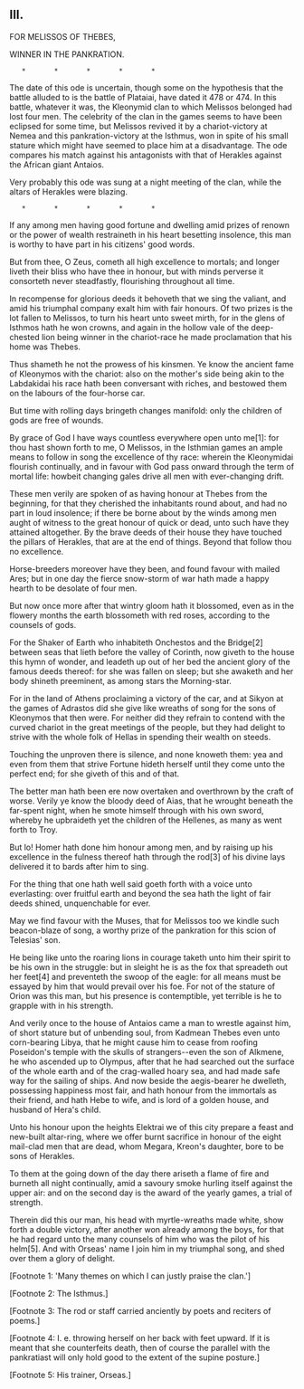 ## III.

FOR MELISSOS OF THEBES,

WINNER IN THE PANKRATION.

       *       *       *       *       *

The date of this ode is uncertain, though some on the hypothesis that
the battle alluded to is the battle of Plataiai, have dated it 478
or 474. In this battle, whatever it was, the Kleonymid clan to which
Melissos belonged had lost four men. The celebrity of the clan in the
games seems to have been eclipsed for some time, but Melissos revived
it by a chariot-victory at Nemea and this pankration-victory at the
Isthmus, won in spite of his small stature which might have seemed to
place him at a disadvantage. The ode compares his match against his
antagonists with that of Herakles against the African giant Antaios.

Very probably this ode was sung at a night meeting of the clan, while
the altars of Herakles were blazing.

       *       *       *       *       *

If any among men having good fortune and dwelling amid prizes of
renown or the power of wealth restraineth in his heart besetting
insolence, this man is worthy to have part in his citizens' good
words.

But from thee, O Zeus, cometh all high excellence to mortals; and
longer liveth their bliss who have thee in honour, but with minds
perverse it consorteth never steadfastly, flourishing throughout all
time.

In recompense for glorious deeds it behoveth that we sing the valiant,
and amid his triumphal company exalt him with fair honours. Of two
prizes is the lot fallen to Melissos, to turn his heart unto sweet
mirth, for in the glens of Isthmos hath he won crowns, and again
in the hollow vale of the deep-chested lion being winner in the
chariot-race he made proclamation that his home was Thebes.

Thus shameth he not the prowess of his kinsmen. Ye know the ancient
fame of Kleonymos with the chariot: also on the mother's side being
akin to the Labdakidai his race hath been conversant with riches, and
bestowed them on the labours of the four-horse car.

But time with rolling days bringeth changes manifold: only the
children of gods are free of wounds.

By grace of God I have ways countless everywhere open unto me[1]: for
thou hast shown forth to me, O Melissos, in the Isthmian games an
ample means to follow in song the excellence of thy race: wherein the
Kleonymidai flourish continually, and in favour with God pass onward
through the term of mortal life: howbeit changing gales drive all men
with ever-changing drift.

These men verily are spoken of as having honour at Thebes from the
beginning, for that they cherished the inhabitants round about, and
had no part in loud insolence; if there be borne about by the winds
among men aught of witness to the great honour of quick or dead, unto
such have they attained altogether. By the brave deeds of their house
they have touched the pillars of Herakles, that are at the end of
things. Beyond that follow thou no excellence.

Horse-breeders moreover have they been, and found favour with mailed
Ares; but in one day the fierce snow-storm of war hath made a happy
hearth to be desolate of four men.

But now once more after that wintry gloom hath it blossomed, even as
in the flowery months the earth blossometh with red roses, according
to the counsels of gods.

For the Shaker of Earth who inhabiteth Onchestos and the Bridge[2]
between seas that lieth before the valley of Corinth, now giveth to
the house this hymn of wonder, and leadeth up out of her bed the
ancient glory of the famous deeds thereof: for she was fallen on
sleep; but she awaketh and her body shineth preeminent, as among stars
the Morning-star.

For in the land of Athens proclaiming a victory of the car, and at
Sikyon at the games of Adrastos did she give like wreaths of song for
the sons of Kleonymos that then were. For neither did they refrain to
contend with the curved chariot in the great meetings of the people,
but they had delight to strive with the whole folk of Hellas in
spending their wealth on steeds.

Touching the unproven there is silence, and none knoweth them: yea and
even from them that strive Fortune hideth herself until they come unto
the perfect end; for she giveth of this and of that.

The better man hath been ere now overtaken and overthrown by the craft
of worse. Verily ye know the bloody deed of Aias, that he wrought
beneath the far-spent night, when he smote himself through with his
own sword, whereby he upbraideth yet the children of the Hellenes, as
many as went forth to Troy.

But lo! Homer hath done him honour among men, and by raising up his
excellence in the fulness thereof hath through the rod[3] of his
divine lays delivered it to bards after him to sing.

For the thing that one hath well said goeth forth with a voice unto
everlasting: over fruitful earth and beyond the sea hath the light of
fair deeds shined, unquenchable for ever.

May we find favour with the Muses, that for Melissos too we kindle
such beacon-blaze of song, a worthy prize of the pankration for this
scion of Telesias' son.

He being like unto the roaring lions in courage taketh unto him their
spirit to be his own in the struggle: but in sleight he is as the fox
that spreadeth out her feet[4] and preventeth the swoop of the eagle:
for all means must be essayed by him that would prevail over his foe.
For not of the stature of Orion was this man, but his presence is
contemptible, yet terrible is he to grapple with in his strength.

And verily once to the house of Antaios came a man to wrestle against
him, of short stature but of unbending soul, from Kadmean Thebes even
unto corn-bearing Libya, that he might cause him to cease from roofing
Poseidon's temple with the skulls of strangers--even the son of
Alkmene, he who ascended up to Olympus, after that he had searched out
the surface of the whole earth and of the crag-walled hoary sea,
and had made safe way for the sailing of ships. And now beside the
aegis-bearer he dwelleth, possessing happiness most fair, and hath
honour from the immortals as their friend, and hath Hebe to wife, and
is lord of a golden house, and husband of Hera's child.

Unto his honour upon the heights Elektrai we of this city prepare a
feast and new-built altar-ring, where we offer burnt sacrifice in
honour of the eight mail-clad men that are dead, whom Megara, Kreon's
daughter, bore to be sons of Herakles.

To them at the going down of the day there ariseth a flame of fire and
burneth all night continually, amid a savoury smoke hurling itself
against the upper air: and on the second day is the award of the
yearly games, a trial of strength.

Therein did this our man, his head with myrtle-wreaths made white,
show forth a double victory, after another won already among the boys,
for that he had regard unto the many counsels of him who was the pilot
of his helm[5]. And with Orseas' name I join him in my triumphal song,
and shed over them a glory of delight.


[Footnote 1: 'Many themes on which I can justly praise the clan.']

[Footnote 2: The Isthmus.]

[Footnote 3: The rod or staff carried anciently by poets and reciters
of poems.]

[Footnote 4: I. e. throwing herself on her back with feet upward. If
it is meant that she counterfeits death, then of course the parallel
with the pankratiast will only hold good to the extent of the supine
posture.]

[Footnote 5: His trainer, Orseas.]



